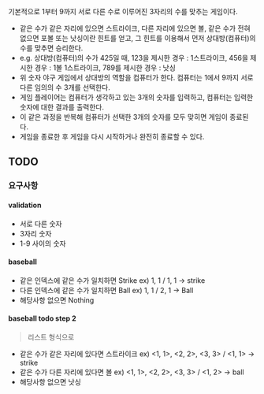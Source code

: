 기본적으로 1부터 9까지 서로 다른 수로 이루어진 3자리의 수를 맞추는 게임이다.

- 같은 수가 같은 자리에 있으면 스트라이크, 다른 자리에 있으면 볼, 같은 수가 전혀 없으면 포볼 또는 낫싱이란 힌트를 얻고, 그 힌트를 이용해서 먼저 상대방(컴퓨터)의 수를
  맞추면 승리한다.
- e.g. 상대방(컴퓨터)의 수가 425일 때, 123을 제시한 경우 : 1스트라이크, 456을 제시한 경우 : 1볼 1스트라이크, 789를 제시한 경우 : 낫싱
- 위 숫자 야구 게임에서 상대방의 역할을 컴퓨터가 한다. 컴퓨터는 1에서 9까지 서로 다른 임의의 수 3개를 선택한다.
- 게임 플레이어는 컴퓨터가 생각하고 있는 3개의 숫자를 입력하고, 컴퓨터는 입력한 숫자에 대한 결과를 출력한다.
- 이 같은 과정을 반복해 컴퓨터가 선택한 3개의 숫자를 모두 맞히면 게임이 종료된다.
- 게임을 종료한 후 게임을 다시 시작하거나 완전히 종료할 수 있다.

## TODO

### 요구사항

#### validation

- 서로 다른 숫자
- 3자리 숫자
- 1-9 사이의 숫자

#### baseball

- 같은 인덱스에 같은 수가 일치하면 Strike ex) 1, 1 / 1, 1 -> strike
- 다른 인덱스에 같은 수가 일치하면 Ball ex) 1, 1 / 2, 1 -> Ball
- 해당사항 없으면 Nothing

#### baseball todo step 2

> 리스트 형식으로

- 같은 수가 같은 자리에 있다면 스트라이크 ex) <1, 1>, <2, 2>, <3, 3> / <1, 1> -> strike
- 같은 수가 다른 자리에 있다면 볼 ex) <1, 1>, <2, 2>, <3, 3> / <1, 2> -> ball
- 해당사항 없으면 낫싱
